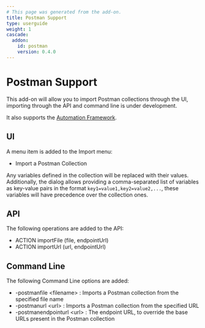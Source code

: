 ```yaml
---
# This page was generated from the add-on.
title: Postman Support
type: userguide
weight: 1
cascade:
  addon:
    id: postman
    version: 0.4.0
---
```


# Postman Support

This add-on will allow you to import Postman collections through the UI, importing through the API and command line is under development.   

It also supports the [Automation Framework](/docs/desktop/addons/postman-support/automation/).

## UI

A menu item is added to the Import menu:

* Import a Postman Collection

Any variables defined in the collection will be replaced with their values. Additionally, the dialog allows providing a comma-separated list of variables as key-value pairs in the format `key1=value1,key2=value2,...`, these variables will have precedence over the collection ones.

## API

The following operations are added to the API:

* ACTION importFile (file, endpointUrl)
* ACTION importUrl (url, endpointUrl)

## Command Line

The following Command Line options are added:

* -postmanfile \<filename\> : Imports a Postman collection from the specified file name
* -postmanurl \<url\> : Imports a Postman collection from the specified URL
* -postmanendpointurl \<url\> : The endpoint URL, to override the base URLs present in the Postman collection
